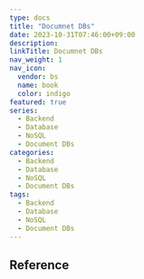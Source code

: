 ```yaml
---
type: docs
title: "Documnet DBs"
date: 2023-10-31T07:46:00+09:00
description:
linkTitle: Documnet DBs
nav_weight: 1
nav_icon:
  vendor: bs
  name: book
  color: indigo
featured: true
series:
  - Backend
  - Database
  - NoSQL
  - Document DBs
categories:
  - Backend
  - Database
  - NoSQL
  - Document DBs
tags:
  - Backend
  - Database
  - NoSQL
  - Document DBs
---
```


## Reference
